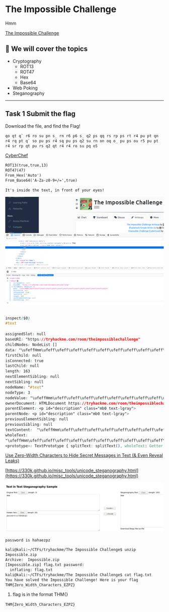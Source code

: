 # The Impossible Challenge

‌‌Hmm‌‌‌‌‍

[The Impossible Challenge](https://tryhackme.com/room/theimpossiblechallenge)

## 💢 We will cover  the topics

- Cryptography
  - ROT13
  - ROT47
  - Hex
  - Base64
- Web Poking
- Steganography



---------------------------------

## Task 1 Submit the flag

Download the file, and find the Flag!

```
qo qt q` r6 ro su pn s_ rn r6 p6 s_ q2 ps qq rs rp ps rt r4 pu pt qn r4 rq pt q` so pu ps r4 sq pu ps q2 su rn on oq o_ pu ps ou r5 pu pt r4 sr rp qt pu rs q2 qt r4 r4 ro su pq o5
```

[CyberChef](<https://gchq.github.io/CyberChef/#recipe=ROT13(true,true,13)ROT47(47)From_Hex('Auto')From_Base64('A-Za-z0-9%2B/%3D',true)&input=cW8gcXQgcWAgcjYgcm8gc3UgcG4gc18gcm4gcjYgcDYgc18gcTIgcHMgcXEgcnMgcnAgcHMgcnQgcjQgcHUgcHQgcW4gcjQgcnEgcHQgcWAgc28gcHUgcHMgcjQgc3EgcHUgcHMgcTIgc3Ugcm4gb24gb3Egb18gcHUgcHMgb3UgcjUgcHUgcHQgcjQgc3IgcnAgcXQgcHUgcnMgcTIgcXQgcjQgcjQgcm8gc3UgcHEgbzU>)

```
ROT13(true,true,13)
ROT47(47)
From_Hex('Auto')
From_Base64('A-Za-z0-9+/=',true)
```

`It's inside the text, in front of your eyes!`

![](./2020-10-13_13-01.png)

```css

inspect($0)
#text
​
assignedSlot: null
baseURI: "https://tryhackme.com/room/theimpossiblechallenge"
childNodes: NodeList []
data: "‌‌‌‌‍\ufeff‌‌Hmm‌‌‌‌‍‬‌‍‌‌‌‌‍\ufeff‌\ufeff‌‌‌‌‍\ufeff‌\ufeff‌‌‌‌‍\ufeff‍\ufeff‌‌‌‌‍‬\ufeff\ufeff‌‌‌‌‍\ufeff‌‬‌‌‌‌‍‬‍‌‌‌‌‌‌‬‌‌‌‌‌‌‍‬‬‍‌‌‌‌‍\ufeff‌\ufeff‌‌‌‌‌‌‌‍‬‬‌‌‌‌‌‍‬‌‍‌‌‌‌‍‬‬‌‌‌‌‌‍‬‌‍‌‌‌‌‍‬‍‍‌‌‌‌‍\ufeff‬‬‌‌‌‌‍\ufeff‌‌‌‌‌‌‍\ufeff‬‬"
firstChild: null
isConnected: true
lastChild: null
length: 163
nextElementSibling: null
nextSibling: null
nodeName: "#text"
nodeType: 3
nodeValue: "‌‌‌‌‍\ufeff‌‌Hmm‌‌‌‌‍‬‌‍‌‌‌‌‍\ufeff‌\ufeff‌‌‌‌‍\ufeff‌\ufeff‌‌‌‌‍\ufeff‍\ufeff‌‌‌‌‍‬\ufeff\ufeff‌‌‌‌‍\ufeff‌‬‌‌‌‌‍‬‍‌‌‌‌‌‌‬‌‌‌‌‌‌‍‬‬‍‌‌‌‌‍\ufeff‌\ufeff‌‌‬‌‌‌‌‌‌‍‬‬‌‌‌‌‌‍‬‌‍‌‌‌‌‍‬‬‌‌‌‌‌‍‬‌‍‌‌‌‌‍‬‍‍‌‌‌‌‍\ufeff‬‬‌‌‌‌‍\ufeff‌‌‌‌‌‌‍\ufeff‬‬"
ownerDocument: HTMLDocument https://tryhackme.com/room/theimpossiblechallenge
parentElement: <p id="description" class="mb0 text-lgray">​
parentNode: <p id="description" class="mb0 text-lgray">
previousElementSibling: null
previousSibling: null
textContent:  "‌‌‌‌‍\ufeff‌‌Hmm‌‌‌‌‍‬‌‍‌‌‌‌‍\ufeff‌\ufeff‌‌‌‌‍\ufeff‌\ufeff‌‌‌‌‍\ufeff‍\ufeff‌‌‌‌‍‬\ufeff\ufeff‌‌‌‌‍\ufeff‌‬‌‌‌‌‍‬‍‌‌‌‌‌‌‬‌‌‌‌‌‌‍‬‬‍‌‌‌‌‍\ufeff‌\ufeff‌‌‌‌‌‬‌‌‌‌‌‌‍‬‬‌‌‌‌‌‍‬‌‍‌‌‌‌‍‬‬‌‌‌‌‌‍‬‌‍‌‌‌‌‍‬‍‍‌‌‌‌‍\ufeff‬‬‌‌‌‌‍\ufeff‌‌‌‌‌‌‍\ufeff‬‬"
wholeText:
"‌‌‌‌‍\ufeff‌‌Hmm‌‌‌‌‍‬‌‍‌‌‌‌‍\ufeff‌\ufeff‌‌‌‌‍\ufeff‌\ufeff‌‌‌‌‍\ufeff‍\ufeff‌‌‌‌‍‬\ufeff\ufeff‌‌‌‌‍\ufeff‌‬‌‌‌‌‍‬‍‌‌‌‌‌‌‬‌‌‌‌‌‌‍‬‬‍‌‌‌‌‍\ufeff‌\ufeff‌‌‌‌‌‬‌‌‌‌‌‌‍‬‬‌‌‌‌‌‍‬‌‍‌‌‌‌‍‬‬‌‌‌‌‌‍‬‌‍‌‌‌‌‍‬‍‍‌‌‌‌‍\ufeff‬‬‌‌‌‌‍\ufeff‌‌‌‌‌‌‍\ufeff‬‬"​
<prototype>: TextPrototype { splitText: splitText(), wholeText: Getter, assignedSlot: Getter, … }
```

[Use Zero-Width Characters to Hide Secret Messages in Text (& Even Reveal Leaks)](https://null-byte.wonderhowto.com/how-to/use-zero-width-characters-hide-secret-messages-text-even-reveal-leaks-0198692/)

[https://330k.github.io/misc_tools/unicode_steganography.html](https://330k.github.io/misc_tools/unicode_steganography.html)

![](./2020-10-13_13-07.png)

`password is hahaezpz`

```
kali@kali:~/CTFs/tryhackme/The Impossible Challenge$ unzip Impossible.zip
Archive:  Impossible.zip
[Impossible.zip] flag.txt password:
  inflating: flag.txt
kali@kali:~/CTFs/tryhackme/The Impossible Challenge$ cat flag.txt
You have solved the Impossible Challenge! Here is your flag THM{Zero_Width_Characters_EZPZ}
```

1. flag is in the format THM{}

`THM{Zero_Width_Characters_EZPZ}`
